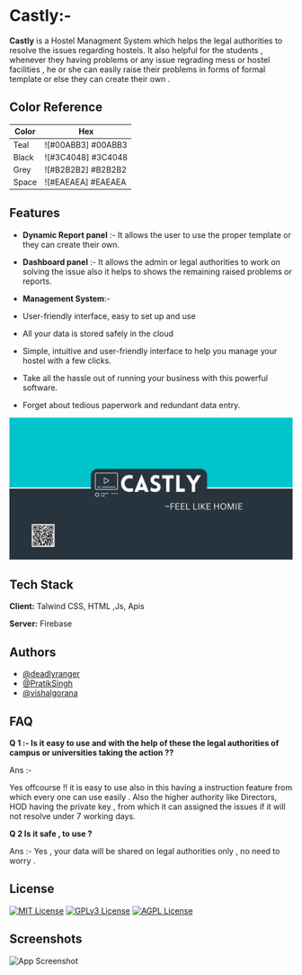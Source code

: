 
# Castly:-
 **Castly** is a Hostel Managment System which helps the legal authorities
to resolve the issues regarding hostels. It also helpful for the students , whenever they having 
problems or any issue regrading mess or hostel facilities , he or she can easily raise their problems in forms of formal template
or else they can create their own .


## Color Reference

| Color             | Hex                                                                |
| ----------------- | ------------------------------------------------------------------ |
| Teal  | ![#00ABB3] #00ABB3 |
| Black | ![#3C4048] #3C4048 |
| Grey  | ![#B2B2B2] #B2B2B2 |
| Space | ![#EAEAEA] #EAEAEA |


## Features

-  **Dynamic Report panel** :- It allows the user to use the proper template or they can create their own.
- **Dashboard panel** :-  It allows the admin or legal authorities to work on solving the issue also it helps to shows the remaining raised problems or reports.

- **Management System**:-

- User-friendly interface, easy to set up and use

 - All your data is stored safely in the cloud
- Simple, intuitive and user-friendly interface to help you manage your hostel with a few clicks.
- Take all the hassle out of running your business with this powerful software.
-  Forget about tedious paperwork and redundant data entry.


![Logo](https://github.com/pratiksingh27/Beta10_codehacx/blob/main/CASTLY.png)




## Tech Stack

**Client:** Talwind CSS, HTML ,Js, Apis

**Server:** Firebase


## Authors

- [@deadlyranger](https://www.github.com/Deadlyranger)
- [@PratikSingh](https://www.github.com/pratiksingh27)
- [@vishalgorana](https://www.github.com/vishalgorana01)



## FAQ

**Q 1 :- Is it easy to use and with the help of these the legal authorities of campus or universities taking the action ??**

Ans :-

 Yes offcourse !! it is easy to use also in this having a instruction feature from which every one can use easily . Also the higher authority like Directors, HOD  having the private key , from which it can assigned the issues if it will not resolve under 7 working days.

**Q 2 Is it safe , to use ?**

Ans :-
Yes , your data will be shared on legal authorities only , no need to worry .

## License

[![MIT License](https://img.shields.io/badge/License-MIT-green.svg)](https://choosealicense.com/licenses/mit/)
[![GPLv3 License](https://img.shields.io/badge/License-GPL%20v3-yellow.svg)](https://opensource.org/licenses/)
[![AGPL License](https://img.shields.io/badge/license-AGPL-blue.svg)](http://www.gnu.org/licenses/agpl-3.0)



## Screenshots

![App Screenshot](https://via.placeholder.com/468x300?text=App+Screenshot+Here)


